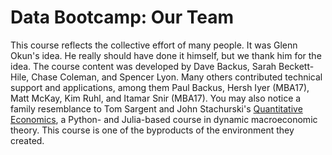 # Data Bootcamp:  Our Team  

This course reflects the collective effort of many people. It was Glenn Okun's idea. He really should have done it himself, but we thank him for the idea.  The course content was developed by Dave Backus, Sarah Beckett-Hile, Chase Coleman, and Spencer Lyon.  Many others contributed technical support and applications, among them Paul Backus, Hersh Iyer (MBA17), Matt McKay, Kim Ruhl, and Itamar Snir (MBA17).  You may also notice a family resemblance to Tom Sargent and John Stachurski's [Quantitative Economics](http://quant-econ.net/), a Python- and Julia-based course in dynamic macroeconomic theory.  This course is one of the byproducts of the environment they created.  




